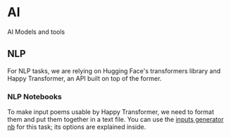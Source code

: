 # AI
AI Models and tools 

## NLP
For NLP tasks, we are relying on Hugging Face's transformers library and Happy Transformer, an API built on top of the former.

### NLP Notebooks
To make input poems usable by Happy Transformer, we need to format them and put them together in a text file. You can use the [inputs generator nb](notebook/txt_inputs_generator.ipynb) for this task; its options are explained inside.
